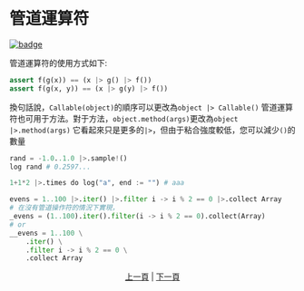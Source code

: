 # 管道運算符

[![badge](https://img.shields.io/endpoint.svg?url=https%3A%2F%2Fgezf7g7pd5.execute-api.ap-northeast-1.amazonaws.com%2Fdefault%2Fsource_up_to_date%3Fowner%3Derg-lang%26repos%3Derg%26ref%3Dmain%26path%3Ddoc/EN/syntax/32_pipeline.md%26commit_hash%3Dc8932f8fd75cc86f67421bb6b160fffaf7acdd94)](https://gezf7g7pd5.execute-api.ap-northeast-1.amazonaws.com/default/source_up_to_date?owner=erg-lang&repos=erg&ref=main&path=doc/EN/syntax/32_pipeline.md&commit_hash=c8932f8fd75cc86f67421bb6b160fffaf7acdd94)

管道運算符的使用方式如下:

```python
assert f(g(x)) == (x |> g() |> f())
assert f(g(x, y)) == (x |> g(y) |> f())
```

換句話說，`Callable(object)`的順序可以更改為`object |> Callable()`
管道運算符也可用于方法。對于方法，`object.method(args)`更改為`object |>.method(args)`
它看起來只是更多的`|>`，但由于粘合強度較低，您可以減少`()`的數量

```python
rand = -1.0..1.0 |>.sample!()
log rand # 0.2597...

1+1*2 |>.times do log("a", end := "") # aaa

evens = 1..100 |>.iter() |>.filter i -> i % 2 == 0 |>.collect Array
# 在沒有管道操作符的情況下實現，
_evens = (1..100).iter().filter(i -> i % 2 == 0).collect(Array)
# or
__evens = 1..100 \
    .iter() \
    .filter i -> i % 2 == 0 \
    .collect Array
```

<p align='center'>
    <a href='./31_error_handling.md'>上一頁</a> | <a href='./33_integration_with_Python.md'>下一頁</a>
</p>
